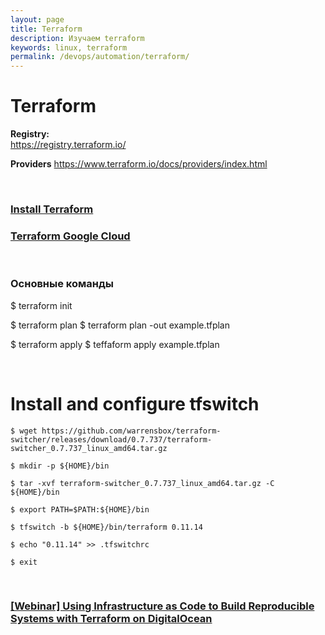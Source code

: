 ```yaml
---
layout: page
title: Terraform
description: Изучаем terraform
keywords: linux, terraform
permalink: /devops/automation/terraform/
---
```


# Terraform


**Registry:**  
https://registry.terraform.io/


**Providers**
https://www.terraform.io/docs/providers/index.html


<br/>

### [Install Terraform](/devops/automation/terraform/install/)

### [Terraform Google Cloud](/devops/automation/terraform/google-cloud/)


<br/>

### Основные команды

$ terraform init

$ terraform plan
$ terraform plan -out example.tfplan

$ terraform apply
$ teffaform apply example.tfplan


<br/>

# Install and configure tfswitch

```
$ wget https://github.com/warrensbox/terraform-switcher/releases/download/0.7.737/terraform-switcher_0.7.737_linux_amd64.tar.gz

$ mkdir -p ${HOME}/bin

$ tar -xvf terraform-switcher_0.7.737_linux_amd64.tar.gz -C ${HOME}/bin

$ export PATH=$PATH:${HOME}/bin

$ tfswitch -b ${HOME}/bin/terraform 0.11.14

$ echo "0.11.14" >> .tfswitchrc

$ exit

```

<br/>

### [[Webinar] Using Infrastructure as Code to Build Reproducible Systems with Terraform on DigitalOcean](/devops/clouds/do/terraform/)